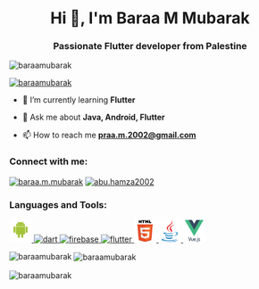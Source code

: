 <h1 align="center">Hi 👋, I'm Baraa M Mubarak</h1>
<h3 align="center">Passionate Flutter developer from Palestine</h3>

<p align="left"> <img src="https://komarev.com/ghpvc/?username=baraamubarak&label=Profile%20views&color=0e75b6&style=flat" alt="baraamubarak" /> </p>

<p align="left"> <a href="https://github.com/ryo-ma/github-profile-trophy"><img src="https://github-profile-trophy.vercel.app/?username=baraamubarak" alt="baraamubarak" /></a> </p>

- 🌱 I’m currently learning **Flutter**

- 💬 Ask me about **Java, Android, Flutter**

- 📫 How to reach me **praa.m.2002@gmail.com**

<h3 align="left">Connect with me:</h3>
<p align="left">
<a href="https://fb.com/baraa.m.mubarak" target="blank"><img align="center" src="https://raw.githubusercontent.com/rahuldkjain/github-profile-readme-generator/master/src/images/icons/Social/facebook.svg" alt="baraa.m.mubarak" height="30" width="40" /></a>
<a href="https://instagram.com/abu.hamza2002" target="blank"><img align="center" src="https://raw.githubusercontent.com/rahuldkjain/github-profile-readme-generator/master/src/images/icons/Social/instagram.svg" alt="abu.hamza2002" height="30" width="40" /></a>
</p>

<h3 align="left">Languages and Tools:</h3>
<p align="left"> <a href="https://developer.android.com" target="_blank" rel="noreferrer"> <img src="https://raw.githubusercontent.com/devicons/devicon/master/icons/android/android-original-wordmark.svg" alt="android" width="40" height="40"/> </a> <a href="https://dart.dev" target="_blank" rel="noreferrer"> <img src="https://www.vectorlogo.zone/logos/dartlang/dartlang-icon.svg" alt="dart" width="40" height="40"/> </a> <a href="https://firebase.google.com/" target="_blank" rel="noreferrer"> <img src="https://www.vectorlogo.zone/logos/firebase/firebase-icon.svg" alt="firebase" width="40" height="40"/> </a> <a href="https://flutter.dev" target="_blank" rel="noreferrer"> <img src="https://www.vectorlogo.zone/logos/flutterio/flutterio-icon.svg" alt="flutter" width="40" height="40"/> </a> <a href="https://www.w3.org/html/" target="_blank" rel="noreferrer"> <img src="https://raw.githubusercontent.com/devicons/devicon/master/icons/html5/html5-original-wordmark.svg" alt="html5" width="40" height="40"/> </a> <a href="https://www.java.com" target="_blank" rel="noreferrer"> <img src="https://raw.githubusercontent.com/devicons/devicon/master/icons/java/java-original.svg" alt="java" width="40" height="40"/> </a> <a href="https://vuejs.org/" target="_blank" rel="noreferrer"> <img src="https://raw.githubusercontent.com/devicons/devicon/master/icons/vuejs/vuejs-original-wordmark.svg" alt="vuejs" width="40" height="40"/> </a> </p>

<p><img align="left" src="https://github-readme-stats.vercel.app/api/top-langs?username=baraamubarak&show_icons=true&locale=en&layout=compact" alt="baraamubarak" /></p>

<p>&nbsp;<img align="center" src="https://github-readme-stats.vercel.app/api?username=baraamubarak&show_icons=true&locale=en" alt="baraamubarak" /></p>

<p><img align="center" src="https://github-readme-streak-stats.herokuapp.com/?user=baraamubarak&" alt="baraamubarak" /></p>
